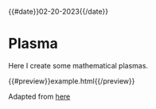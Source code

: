 {{#date}}02-20-2023{{/date}}
# Plasma
Here I create some mathematical plasmas.

{{#preview}}example.html{{/preview}}

Adapted from [here](https://lodev.org/cgtutor/plasma.html)
